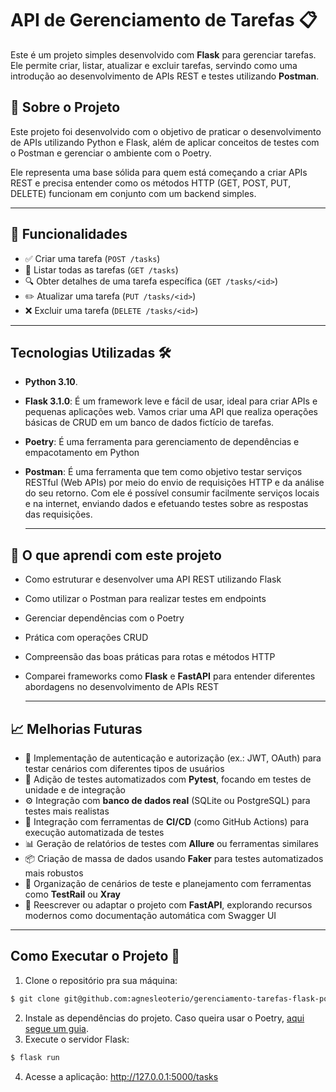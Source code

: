 # API de Gerenciamento de Tarefas 📋
Este é um projeto simples desenvolvido com **Flask** para gerenciar tarefas. Ele permite criar, listar, atualizar e excluir tarefas, servindo como uma introdução ao desenvolvimento de APIs REST e testes utilizando **Postman**.

## 📌 Sobre o Projeto

Este projeto foi desenvolvido com o objetivo de praticar o desenvolvimento de APIs utilizando Python e Flask, além de aplicar conceitos de testes com o Postman e gerenciar o ambiente com o Poetry.

Ele representa uma base sólida para quem está começando a criar APIs REST e precisa entender como os métodos HTTP (GET, POST, PUT, DELETE) funcionam em conjunto com um backend simples.

---

## 🚀 Funcionalidades

- ✅ Criar uma tarefa (`POST /tasks`)
- 📄 Listar todas as tarefas (`GET /tasks`)
- 🔍 Obter detalhes de uma tarefa específica (`GET /tasks/<id>`)
- ✏️ Atualizar uma tarefa (`PUT /tasks/<id>`)
- ❌ Excluir uma tarefa (`DELETE /tasks/<id>`)
  
---

## Tecnologias Utilizadas 🛠️
- **Python 3.10**.
- **Flask 3.1.0**: É um framework leve e fácil de usar, ideal para criar APIs e pequenas aplicações web. Vamos criar uma API que realiza operações básicas de CRUD em um banco de dados fictício de tarefas.
- **Poetry**: É uma ferramenta para gerenciamento de dependências e empacotamento em Python
- **Postman**: É uma ferramenta que tem como objetivo testar serviços RESTful (Web APIs) por meio do envio de requisições HTTP e da análise do seu retorno. Com ele é possível consumir facilmente serviços locais e na internet, enviando dados e efetuando testes sobre as respostas das requisições.

  ---

## 🧠 O que aprendi com este projeto

- Como estruturar e desenvolver uma API REST utilizando Flask
- Como utilizar o Postman para realizar testes em endpoints
- Gerenciar dependências com o Poetry
- Prática com operações CRUD
- Compreensão das boas práticas para rotas e métodos HTTP
- Comparei frameworks como **Flask** e **FastAPI** para entender diferentes abordagens no desenvolvimento de APIs REST

  ---

## 📈 Melhorias Futuras

- 🔐 Implementação de autenticação e autorização (ex.: JWT, OAuth) para testar cenários com diferentes tipos de usuários  
- 🧪 Adição de testes automatizados com **Pytest**, focando em testes de unidade e de integração  
- ⚙️ Integração com **banco de dados real** (SQLite ou PostgreSQL) para testes mais realistas  
- 🧰 Integração com ferramentas de **CI/CD** (como GitHub Actions) para execução automatizada de testes  
- 📊 Geração de relatórios de testes com **Allure** ou ferramentas similares  
- 📦 Criação de massa de dados usando **Faker** para testes automatizados mais robustos  
- 📁 Organização de cenários de teste e planejamento com ferramentas como **TestRail** ou **Xray**
- 🔁 Reescrever ou adaptar o projeto com **FastAPI**, explorando recursos modernos como documentação automática com Swagger UI

---

## Como Executar o Projeto 🔧
1. Clone o repositório pra sua máquina:
```bash
$ git clone git@github.com:agnesleoterio/gerenciamento-tarefas-flask-postman.git && cd gerenciamento-tarefas-flask-postman
```
2. Instale as dependências do projeto. Caso queira usar o Poetry, [aqui segue um guia](https://www.alura.com.br/artigos/ven-poetry-no-python).
3. Execute o servidor Flask:
```bash
$ flask run
```
4. Acesse a aplicação:
http://127.0.0.1:5000/tasks



